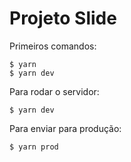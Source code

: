 # Projeto Slide

Primeiros comandos:
```	shell
$ yarn
$ yarn dev
```
Para rodar o servidor:
```	shell
$ yarn dev
```
Para enviar para produção:
```	shell
$ yarn prod
```
